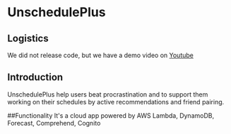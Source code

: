 # UnschedulePlus

## Logistics
We did not release code, but we have a demo video on [Youtube](https://youtu.be/2STR3KfyxbI)

## Introduction
UnschedulePlus help users beat procrastination and to support them working on their schedules by active recommendations and friend pairing.

##Functionality
It's a cloud app powered by AWS Lambda, DynamoDB, Forecast, Comprehend, Cognito
